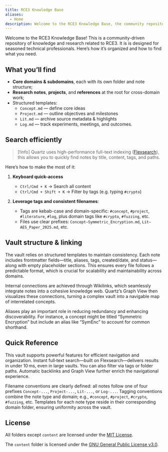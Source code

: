 ```yaml
---
title: RCE3 Knowledge Base
aliases:
  - Home
description: Welcome to the RCE3 Knowledge Base, the community repository of RCE3-related knowledge and research.
---
```


Welcome to the RCE3 Knowledge Base! This is a community-driven repository of knowledge and research related to RCE3. It is is designed for seasoned technical professionals. Here’s how it’s organized and how to find what you need.

## What you’ll find

- **Core domains & subdomains**, each with its own folder and note structure;
- **Research notes**, **projects**, and **references** at the root for cross-domain work;
- Structured templates:
  - `Concept.md` — define core ideas
  - `Project.md` — outline objectives and milestones
  - `Lit.md` — archive source metadata & highlights
  - `Log.md` — track experiments, meetings, and outcomes.

## Search efficiently

> [!info]
> Quartz uses high-performance full-text indexing ([Flexsearch](https://github.com/nextapps-de/flexsearch)), this allows you to quickly find notes by title, content, tags, and paths.

Here’s how to make the most of it:

1. **Keyboard quick-access**
   - `Ctrl/Cmd + K` → Search all content
   - `Ctrl/Cmd + Shift + K` → Filter by tags (e.g. typing `#crypto`)

2. **Leverage tags and consistent filenames**:
   - Tags are kebab-case and domain-specific: `#concept`, `#project`, `#literature`, `#log`, plus domain tags like `#crypto`, `#fuzzing`, etc.
   - Files use clear prefixes: `Concept–Symmetric_Encryption.md`, `Lit–AES_Paper_2025.md`, etc.

## Vault structure & linking

The vault relies on structured templates to maintain consistency. Each note includes frontmatter fields—title, aliases, tags, created/date, and status—along with empty placeholder sections. This ensures every file follows a predictable format, which is crucial for scalability and maintainability across domains.

Internal connections are achieved through Wikilinks, which seamlessly integrate notes into a cohesive knowledge web. Quartz’s Graph View then visualizes these connections, turning a complex vault into a navigable map of interrelated concepts.

Aliases play an important role in reducing redundancy and enhancing discoverability. For instance, a concept might be titled “Symmetric Encryption” but include an alias like “SymEnc” to account for common shorthand.

## Quick Reference

This vault supports powerful features for efficient navigation and organization. Instant full‑text search—built on Flexsearch—delivers results in under 10 ms, even in large vaults. You can also filter via tags or folder paths. Automatic backlinks and Graph View further enrich the navigational experience.

Filename conventions are clearly defined: all notes follow one of four prefixes `Concept-...`, `Project-...`, `Lit-...`, or `Log-...`. Tagging conventions combine the note type and domain; e.g., `#concept`, `#project`, `#crypto`, `#fuzzing`, etc. Templates for each note type reside in their corresponding domain folder, ensuring uniformity across the vault.

## License

All folders except `content` are licensed under the [MIT License](https://opensource.org/licenses/MIT).

The `content` folder is licensed under the [GNU General Public License v3.0](https://www.gnu.org/licenses/gpl-3.0.en.html).
